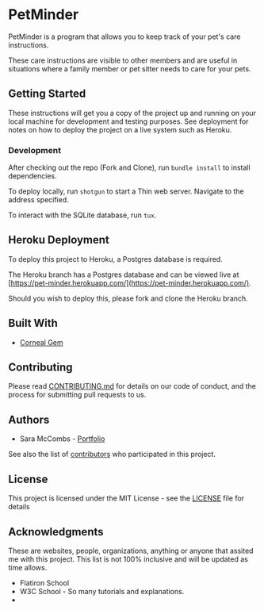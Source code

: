 # PetMinder

PetMinder is a program that allows you to keep track of your pet's care instructions.

These care instructions are visible to other members and are useful in situations where a family member or pet sitter needs to care for your pets.

## Getting Started

These instructions will get you a copy of the project up and running on your local machine for development and testing purposes. See deployment for notes on how to deploy the project on a live system such as Heroku.

### Development

After checking out the repo (Fork and Clone), run `bundle install` to install dependencies.

To deploy locally, run `shotgun` to start a Thin web server. Navigate to the address specified.

To interact with the SQLite database, run `tux`.

## Heroku Deployment

To deploy this project to Heroku, a Postgres database is required.

The Heroku branch has a Postgres database and can be viewed live at [https://pet-minder.herokuapp.com/](https://pet-minder.herokuapp.com/).

Should you wish to deploy this, please fork and clone the Heroku branch.

## Built With

- [Corneal Gem](https://thebrianemory.github.io/corneal/)

## Contributing

Please read [CONTRIBUTING.md](https://github.com/saramccombs/pet-minder/blob/master/CONTRIBUTING.md) for details on our code of conduct, and the process for submitting pull requests to us.

## Authors

* Sara McCombs - [Portfolio](https://theSaraMcCombs.com)

See also the list of [contributors](https://github.com/saramccombs/pet-minder/contributors) who participated in this project.

## License

This project is licensed under the MIT License - see the [LICENSE](LICENSE) file for details

## Acknowledgments

These are websites, people, organizations, anything or anyone that assited me with this project. This list is not 100% inclusive and will be updated as time allows. 

* Flatiron School
* W3C School - So many tutorials and explanations.
* 
